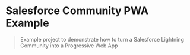 # Salesforce Community PWA Example

> Example project to demonstrate how to turn a Salesforce Lightning Community into a Progressive Web App
